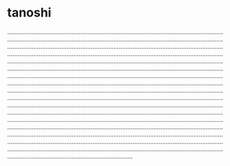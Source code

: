 # tanoshi
....................................................................................................................................................................................................................................................................................................................................................................................................................................................................................................................................................................................................................................................................................................................................................................................................................................................................................................................................................................................................................................................................................................................................................................................................................................................................................................................................................................................................................................................................................................................................................................................................................................................................................................................................................................................................................................................................................................................................................................................................................................................................................................................................................................................................................................................................